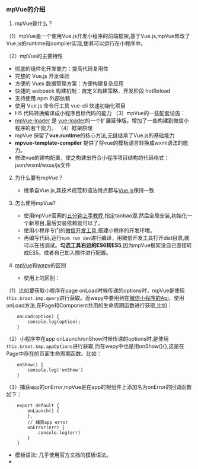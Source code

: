 ###  mpVue的介绍

1. mpVue是什么？

  （1）mpVue是一个使用Vue.js开发小程序的前端框架,基于Vue.js,mpVue修改了Vue.js的runtime和compiler实现,使其可以运行在小程序中。

  （2）mpVue的主要特性
   - 彻底的组件化开发能力：提高代码复用性
   - 完整的 Vue.js 开发体验
   - 方便的 Vuex 数据管理方案：方便构建复杂应用
   - 快捷的 webpack 构建机制：自定义构建策略、开发阶段 hotReload
   - 支持使用 npm 外部依赖
   - 使用 Vue.js 命令行工具 vue-cli 快速初始化项目
   - H5 代码转换编译成小程序目标代码的能力
   （3）mpVue的一些配套设施：
   - [mpVue-loader](http://mpvue.com/build/mpvue-loader/) 是 [vue-loader](https://github.com/vuejs/vue-loader)的一个扩展延伸版。增加了一些构建到微信小程序的若干能力。
   （4）框架原理
   - mpVue 保留了**vue.runtime**的核心方法,无缝继承了Vue.js的基础能力
   - **mpvue-template-compiler** 提供了将vue的模板语言转换成wxml语法的能力。
   - 修改vue的建构配置，使之构建出符合小程序项目结构的代码格式：json/wxml/wxss/js文件
2. 为什么要有mpVue？
    - 继承自Vue.js,其技术规范和语法特点都与[Vue.js](https://cn.vuejs.org/v2/guide/)保持一致
3. 怎么使用mpVue?

    - 使用mpVue官网的[五分钟上手教程](http://mpvue.com/mpvue/quickstart/),指定taobao源,然后全局安装,初始化一个新项目,最后安装依赖就可以了。
    - 使用小程序专门的[微信开发工具](https://developers.weixin.qq.com/miniprogram/dev/devtools/devtools.html),搭建小程序的开发环境。
    - 再编写代码,运行`npm run dev`进行编译，用微信开发工具打开dist目录,就可以在线调试。**勾选工具右边的ES6转ES5**,因为mpVue框架没自己直接转成ES5。或者自己加入插件进行配置。
4. [mpVue](http://mpvue.com/mpvue/)和[wepy](https://github.com/Tencent/wepy)的区别

    - 使用上的区别： 

（1）比如要获取小程序在page onLoad时候传递的options时，mpVue是使用`this.$root.$mp.query`进行获取。而wepy中要用到在[微信小程序的Api](https://developers.weixin.qq.com/miniprogram/dev/api/)，使用onLoad方法,在Page和Component共用的生命周期函数进行获取,比如：


        onLoad(option) {
            console.log(option);
        }

（2）小程序中在app onLaunch/onShow时候传递的options时,是使用`this.$root.$mp.appOptions`进行获取,而在wepy中也是用onShow(){},这是在Page中存在的页面生命周期函数。比如：


        onShow() {
            console.log('onShow')
        } 

（3）捕获app的onError,mpVue是在app的根组件上添加名为onError的回调函数如下：

        export default {
            onLaunch() {
            },
            // 捕获app error
            onError(err) {
                console.log(err)
            }
        }

   - 模板语法: 几乎使用官方文档的模板语法。
- 